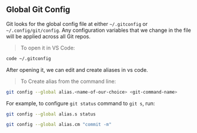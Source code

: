 ## Global Git Config

Git looks for the global config file at either  `~/.gitconfig` or `~/.config/git/config`. Any configuration variables that we change in the file will be applied across all Git repos.

> To open it in VS Code:

```bash
code ~/.gitconfig
```

After opening it, we can edit and create aliases in vs code.

> To Create alias from the command line:

```bash
git config --global alias.<name-of-our-choice> <git-command-name>
```

For example, to configure `git status` command to `git s`, run:

```bash
git config --global alias.s status
```

```bash
git config --global alias.cm "commit -m"

```
